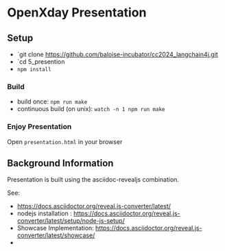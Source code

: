 # OpenXday Presentation

## Setup

- `git clone https://github.com/baloise-incubator/cc2024_langchain4j.git
- `cd 5_presention
- `npm install`
 
### Build
- build once: `npm run make`
- continuous build (on unix): `watch -n 1 npm run make`

### Enjoy Presentation

Open `presentation.html` in your browser

## Background Information
Presentation is built using the asciidoc-revealjs combination.

See:
* https://docs.asciidoctor.org/reveal.js-converter/latest/
* nodejs installation : https://docs.asciidoctor.org/reveal.js-converter/latest/setup/node-js-setup/
* Showcase Implementation: https://docs.asciidoctor.org/reveal.js-converter/latest/showcase/
* 

